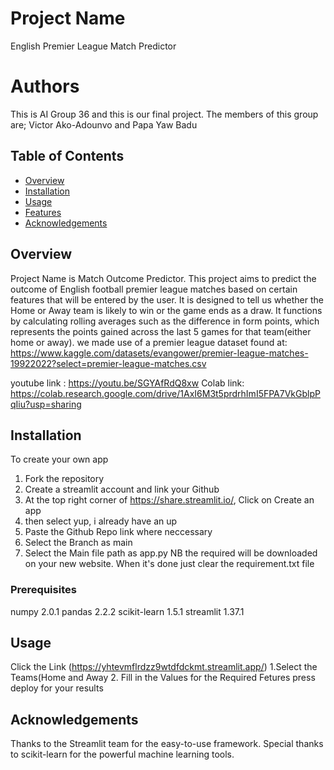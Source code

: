 # Project Name
English Premier League Match Predictor 

# Authors
This is AI Group 36 and this is our final project. The members of this group are;
Victor Ako-Adounvo and Papa Yaw Badu

## Table of Contents

- [Overview](#overview)
- [Installation](#installation)
- [Usage](#usage)
- [Features](#features)
- [Acknowledgements](#acknowledgements)



## Overview
Project Name is Match Outcome Predictor. This project aims to predict the outcome of English football premier league matches based on certain features that will be entered by the user.
It is designed to tell us whether the Home or Away team is likely to win or the game ends as a draw. It functions by calculating rolling averages such as the difference in form points, 
which represents the points gained across the last 5 games for that team(either home or away). we made use of a premier league dataset found at:
https://www.kaggle.com/datasets/evangower/premier-league-matches-19922022?select=premier-league-matches.csv


youtube link : https://youtu.be/SGYAfRdQ8xw
Colab link: https://colab.research.google.com/drive/1AxI6M3t5prdrhImI5FPA7VkGblpPqIiu?usp=sharing



## Installation 
To create your own app 
1. Fork the repository
2. Create a streamlit account and link your Github
3. At the top right corner of https://share.streamlit.io/, Click on Create an app
4. then select yup, i already have an up
5. Paste the Github Repo link where neccessary
6. Select the Branch as main
7. Select the Main file path as app.py
NB the required will be downloaded on your new website. When it's done just clear the requirement.txt file

### Prerequisites
numpy 2.0.1
pandas 2.2.2
scikit-learn 1.5.1
streamlit 1.37.1

## Usage
Click the Link (https://yhtevmflrdzz9wtdfdckmt.streamlit.app/)
1.Select the Teams(Home and Away 
2. Fill in the Values for the Required Fetures press deploy for your results 
   
   



## Acknowledgements
Thanks to the Streamlit team for the easy-to-use framework.
Special thanks to scikit-learn for the powerful machine learning tools.
